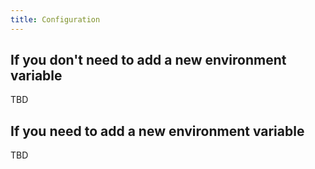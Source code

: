 ```yaml
---
title: Configuration
---
```


## If you don't need to add a new environment variable

TBD

## If you need to add a new environment variable

TBD
